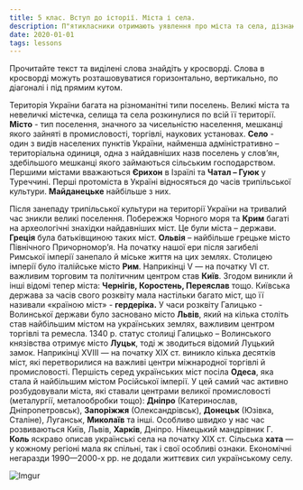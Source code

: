 ```yaml
---
title: 5 клас. Вступ до історії. Міста і села.
description: П"ятикласники отримають уявлення про міста та села, дізнаються про найбільші міста сучасної України. 
date: 2020-01-01
tags: lessons
---
```


Прочитайте текст та виділені слова знайдіть у кросворді. Слова в кросворді можуть розташовуватися горизонтально, вертикально, по діагоналі і під прямим кутом.

 Територія України багата на різноманітні типи поселень. Великі міста та невеличкі містечка, селища та села розкинулися по всій її території. **Місто** - тип поселення, значного за чисельністю населення, мешканці якого зайняті в промисловості, торгівлі, наукових установах. **Село** - один з видів населених пунктів України, найменша адміністративно – територіальна одиниця, одна з найдавніших назв поселень у слов’ян, здебільшого мешканці якого займаються сільським господарством. Першими містами вважаються **Єрихон** в Ізраїлі та **Чатал – Гуюк** у Туреччині. Перші протоміста в Україні відносяться до часів трипільської культури. **Майданецьке** найбільше з них. 

Після занепаду трипільської культури на території України на тривалий час зникли великі поселення. Побережжя Чорного моря та **Крим** багаті на археологічні знахідки найдавніших міст. Це були міста – держави. **Греція** була батьківщиною таких міст. **Ольвія** – найбільше грецьке місто Північного Причорномор’я. На початку нашої ери після загибелі Римської імперії занепало й міське життя на цих землях. Столицею імперії було італійське місто **Рим**. Наприкінці V — на початку VI ст. важливим торговим та політичним центром став **Київ**. Згодом виникли й інші відомі тепер міста: **Чернігів, Коростень, Переяслав** тощо. Київська держава за часів свого розквіту мала настільки багато міст, що її називали «країною міст» - **гердеріка.** У часи розквіту Галицько - Волинської держави було засновано місто **Львів**, який на кілька століть став найбільшим містом на українських землях, важливим центром торгівлі та ремесла. 1340 р. статус столиці Галицько – Волинського князівства отримує місто **Луцьк**, тоді ж зводиться відомий Луцький замок. Наприкінці XVIII — на початку XIX ст. виникло кілька десятків міст, які перетворилися на важливі центри міжнародної торгівлі й промисловості. Першість серед українських міст посіла **Одеса**, яка стала й найбільшим містом Російської імперії. У цей самий час активно розбудовували міста, які ставали центрами великої промисловості (металургії, металообробки тощо): **Дніпро** (Катеринослав, Дніпропетровськ), **Запоріжжя** (Олександрівськ), **Донецьк** (Юзівка, Сталіне), Луганськ, **Миколаїв** та інші. Особливо швидко у нас час розвиваються Київ, Львів, **Харків**, Дніпро. Німецький мандрівник Г. **Коль** яскраво описав українські села на початку ХІХ ст. Сільська **хата** — у кожному регіоні мала як спільні, так і свої особливі ознаки.  Економічні негаразди 1990—2000-х рр. не додали життєвих сил українському селу.

![Imgur](https://i.imgur.com/Mmomr46.png)